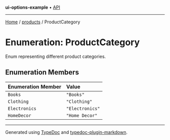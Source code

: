 **ui-options-example** • [API](../../README.md)

***

[Home](../../README.md) / [products](../README.md) / ProductCategory

# Enumeration: ProductCategory

Enum representing different product categories.

## Enumeration Members

| Enumeration Member | Value |
| :------ | :------ |
| `Books` | `"Books"` |
| `Clothing` | `"Clothing"` |
| `Electronics` | `"Electronics"` |
| `HomeDecor` | `"Home Decor"` |

***

Generated using [TypeDoc](https://typedoc.org) and [typedoc-plugin-markdown](https://typedoc-plugin-markdown.org).
